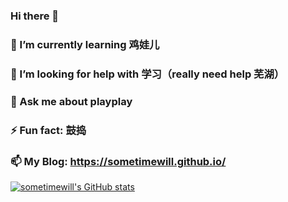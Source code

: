 ### Hi there 👋
### 🌱 I’m currently learning 鸡娃儿
### 🤔 I’m looking for help with 学习（really need help 芜湖）
### 💬 Ask me about playplay
### ⚡ Fun fact: 鼓捣
### 📫 My Blog: https://sometimewill.github.io/
[![sometimewill's GitHub stats](https://github-readme-stats.vercel.app/api?username=sometimewill)](https://github.com/anuraghazra/github-readme-stats)

<!--
**sometimewill/sometimewill** is a ✨ _special_ ✨ repository because its `README.md` (this file) appears on your GitHub profile.

Here are some ideas to get you started:

- 🔭 I’m currently working on ...
- 🌱 I’m currently learning ...
- 👯 I’m looking to collaborate on ...
- 🤔 I’m looking for help with ...
- 💬 Ask me about ...
- 📫 How to reach me: ...
- 😄 Pronouns: ...
- ⚡ Fun fact: ...
-->
